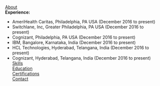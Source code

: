 [About](/assets/about/about-me.md)  
**Experience:**  
- AmeriHealth Caritas, Philadelphia, PA USA (December 2016 to present)
- Switchlane, Inc, Greater Philadelphia, PA USA (December 2016 to present)
- Cognizant, Philadelphia, PA USA (December 2016 to present)
- IBM, Bangalore, Karnataka, India (December 2016 to present)
- HCL Technologies, Hyderabad, Telangana, India (December 2016 to present)
- Cognizant, Hyderabad, Telangana, India (December 2016 to present)
[Skills](/assets/skills/skills.md)  
[Education](/assets/about/education.md)  
[Certifications](/assets/about/certifications.md)  
[Contact](/assets/about/contact-me.md)  
